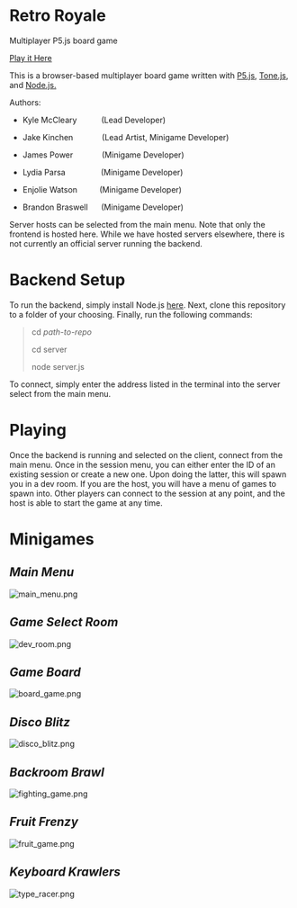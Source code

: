 #   Retro Royale
Multiplayer P5.js board game

[Play it Here](https://kmccleary3301.github.io/retro_royale/)

This is a browser-based multiplayer board game written with [P5.js](https://p5js.org/), [Tone.js](https://tonejs.github.io/), and [Node.js.](https://nodejs.org/en/)

Authors:
*   Kyle McCleary&nbsp;&nbsp;&nbsp;&nbsp;&nbsp;&nbsp;&nbsp;&nbsp;&nbsp;&nbsp;&nbsp;(Lead Developer)

*   Jake Kinchen&nbsp;&nbsp;&nbsp;&nbsp;&nbsp;&nbsp;&nbsp;&nbsp;&nbsp;&nbsp;&nbsp;&nbsp;&nbsp;(Lead Artist, Minigame Developer)

*   James Power&nbsp;&nbsp;&nbsp;&nbsp;&nbsp;&nbsp;&nbsp;&nbsp;&nbsp;&nbsp;&nbsp;&nbsp;&nbsp;(Minigame Developer)

*   Lydia Parsa&nbsp;&nbsp;&nbsp;&nbsp;&nbsp;&nbsp;&nbsp;&nbsp;&nbsp;&nbsp;&nbsp;&nbsp;&nbsp;&nbsp;&nbsp;&nbsp;(Minigame Developer)

*   Enjolie Watson&nbsp;&nbsp;&nbsp;&nbsp;&nbsp;&nbsp;&nbsp;&nbsp;&nbsp;&nbsp;(Minigame Developer)

*   Brandon Braswell&nbsp;&nbsp;&nbsp;&nbsp;&nbsp;&nbsp;(Minigame Developer)

Server hosts can be selected from the main menu.
Note that only the frontend is hosted here.
While we have hosted servers elsewhere, there is not
currently an official server running the backend.

#   Backend Setup
To run the backend, simply install Node.js [here](https://nodejs.org/en/).
Next, clone this repository to a folder of your choosing.
Finally, run the following commands:

>   cd *path-to-repo*
>
>   cd server
>
>   node server.js

To connect, simply enter the address listed in the terminal into the server select from the main menu.

#   Playing
Once the backend is running and selected on the client, connect from the main menu.
Once in the session menu, you can either enter the ID of an existing session or create a new one.
Upon doing the latter, this will spawn you in a dev room. If you are the host, you will have a menu of games
to spawn into. Other players can connect to the session at any point, and the host is able to start
the game at any time.

#   Minigames
##  *Main Menu*
![main_menu.png](https://raw.githubusercontent.com/kmccleary3301/retro_royale/master/media/readme/main_menu.png)   

##  *Game Select Room*
![dev_room.png](https://raw.githubusercontent.com/kmccleary3301/retro_royale/master/media/readme/dev_room.png)   

##  *Game Board*
![board_game.png](https://raw.githubusercontent.com/kmccleary3301/retro_royale/master/media/readme/board_game.png)   

##  *Disco Blitz*
![disco_blitz.png](https://raw.githubusercontent.com/kmccleary3301/retro_royale/master/media/readme/disco_blitz.png)   

##  *Backroom Brawl*
![fighting_game.png](https://raw.githubusercontent.com/kmccleary3301/retro_royale/master/media/readme/fighting_game.png)   

##  *Fruit Frenzy*
![fruit_game.png](https://raw.githubusercontent.com/kmccleary3301/retro_royale/master/media/readme/fruit_game.png)   

##  *Keyboard Krawlers*
![type_racer.png](https://raw.githubusercontent.com/kmccleary3301/retro_royale/master/media/readme/type_racer.png)   
